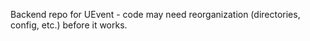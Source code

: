 Backend repo for UEvent - code may need reorganization (directories, config, etc.) before it works.
